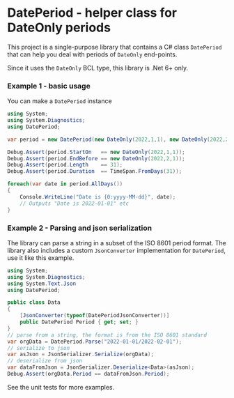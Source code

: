 ﻿# DatePeriod - helper class for DateOnly periods

This project is a single-purpose library that contains a C# class `DatePeriod`
that can help you deal with periods of `DateOnly` end-points.

Since it uses the `DateOnly` BCL type, this library is .Net 6+ only.

### Example 1 - basic usage
You can make a `DatePeriod` instance 

```csharp
using System;
using System.Diagnostics;
using DatePeriod;

var period = new DatePeriod(new DateOnly(2022,1,1), new DateOnly(2022,2,1));

Debug.Assert(period.StartOn   == new DateOnly(2022,1,1));
Debug.Assert(period.EndBefore == new DateOnly(2022,2,1));
Debug.Assert(period.Length    == 31);
Debug.Assert(period.Duration  == TimeSpan.FromDays(31));

foreach(var date in period.AllDays()) 
{
    Console.WriteLine("Date is {0:yyyy-MM-dd}", date);
    // Outputs "Date is 2022-01-01" etc 
}
```

### Example 2 - Parsing and json serialization
The library can parse a string in a subset of the ISO 8601 period format.
The library also includes a custom `JsonConverter` implementation for `DatePeriod`,
use it like this example.

```csharp
using System;
using System.Diagnostics;
using System.Text.Json
using DatePeriod;

public class Data
{
    [JsonConverter(typeof(DatePeriodJsonConverter))]
    public DatePeriod Period { get; set; }
}
// parse from a string, the format is from the ISO 8601 standard
var orgData = DatePeriod.Parse("2022-01-01/2022-02-01");
// serialize to json
var asJson = JsonSerializer.Serialize(orgData);
// deserialize from json
var dataFromJson = JsonSerializer.Deserialize<Data>(asJson);
Debug.Assert(orgData.Period == dataFromJson.Period);
```

See the unit tests for more examples.
